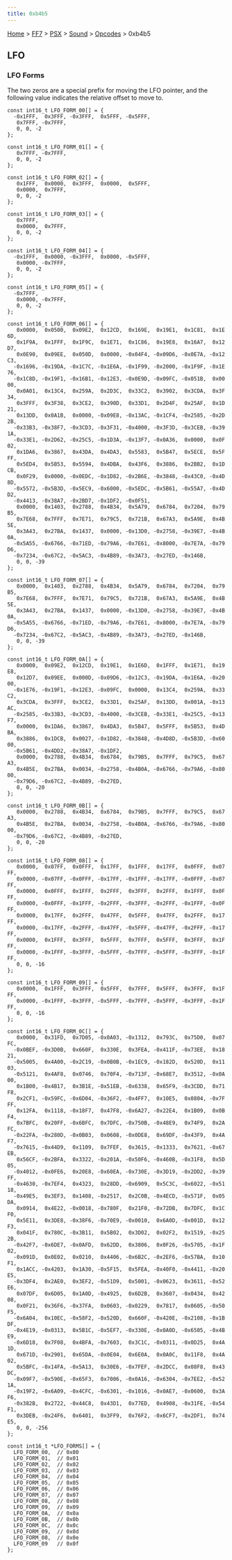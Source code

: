 ```yaml
---
title: 0xb4b5
---
```


[Home](/Main%20Page.md) > [FF7](/FF7.md) > [PSX](/FF7/PSX.md) > [Sound](/FF7/PSX/Sound.md) > [Opcodes](/FF7/PSX/Sound/Opcodes.md) > 0xb4b5

## LFO

### LFO Forms

The two zeros are a special prefix for moving the LFO pointer, and the
following value indicates the relative offset to move to.

`const int16_t LFO_FORM_00[] = {`  
`  -0x1FFF,  0x3FFF, -0x3FFF,  0x5FFF, -0x5FFF,`  
`   0x7FFF, -0x7FFF,`  
`   0, 0, -2`  
`};`  
  
`const int16_t LFO_FORM_01[] = {`  
`   0x7FFF, -0x7FFF,`  
`   0, 0, -2`  
`};`  
  
`const int16_t LFO_FORM_02[] = {`  
`   0x1FFF,  0x0000,  0x3FFF,  0x0000,  0x5FFF,`  
`   0x0000,  0x7FFF,`  
`   0, 0, -2`  
`};`  
  
`const int16_t LFO_FORM_03[] = {`  
`   0x7FFF,`  
`   0x0000,  0x7FFF,`  
`   0, 0, -2`  
`};`  
  
`const int16_t LFO_FORM_04[] = {`  
`  -0x1FFF,  0x0000, -0x3FFF,  0x0000, -0x5FFF,`  
`   0x0000, -0x7FFF,`  
`   0, 0, -2`  
`};`  
  
`const int16_t LFO_FORM_05[] = {`  
`  -0x7FFF,`  
`   0x0000, -0x7FFF,`  
`   0, 0, -2`  
`};`  
  
`const int16_t LFO_FORM_06[] = {`  
`   0x0000,  0x0500,  0x09E2,  0x12CD,  0x169E,  0x19E1,  0x1C81,  0x1E6D,`  
`   0x1F9A,  0x1FFF,  0x1F9C,  0x1E71,  0x1C86,  0x19E8,  0x16A7,  0x12D7,`  
`   0x0E90,  0x09EE,  0x050D,  0x0000, -0x04F4, -0x09D6, -0x0E7A, -0x12C3,`  
`  -0x1696, -0x19DA, -0x1C7C, -0x1E6A, -0x1F99, -0x2000, -0x1F9F, -0x1E76,`  
`  -0x1C8D, -0x19F1, -0x16B1, -0x12E3, -0x0E9D, -0x09FC, -0x051B,  0x0000,`  
`   0x0A01,  0x13C4,  0x259A,  0x2D3C,  0x33C2,  0x3902,  0x3CDA,  0x3F34,`  
`   0x3FFF,  0x3F38,  0x3CE2,  0x390D,  0x33D1,  0x2D4F,  0x25AF,  0x1D21,`  
`   0x13DD,  0x0A1B,  0x0000, -0x09E8, -0x13AC, -0x1CF4, -0x2585, -0x2D2B,`  
`  -0x33B3, -0x38F7, -0x3CD3, -0x3F31, -0x4000, -0x3F3D, -0x3CEB, -0x391A,`  
`  -0x33E1, -0x2D62, -0x25C5, -0x1D3A, -0x13F7, -0x0A36,  0x0000,  0x0F02,`  
`   0x1DA6,  0x3867,  0x43DA,  0x4DA3,  0x5583,  0x5B47,  0x5ECE,  0x5FFF,`  
`   0x5ED4,  0x5B53,  0x5594,  0x4DBA,  0x43F6,  0x3886,  0x2BB2,  0x1DCB,`  
`   0x0F29,  0x0000, -0x0EDC, -0x1D82, -0x2B6E, -0x3848, -0x43C0, -0x4D8D,`  
`  -0x5572, -0x5B3D, -0x5EC9, -0x6000, -0x5EDC, -0x5B61, -0x55A7, -0x4DD2,`  
`  -0x4413, -0x38A7, -0x2BD7, -0x1DF2, -0x0F51,`  
`   0x0000,  0x1403,  0x2788,  0x4B34,  0x5A79,  0x6784,  0x7204,  0x79B5,`  
`   0x7E68,  0x7FFF,  0x7E71,  0x79C5,  0x721B,  0x67A3,  0x5A9E,  0x4B5E,`  
`   0x3A43,  0x27BA,  0x1437,  0x0000, -0x13D0, -0x2758, -0x39E7, -0x4B0A,`  
`  -0x5A55, -0x6766, -0x71ED, -0x79A6, -0x7E61, -0x8000, -0x7E7A, -0x79D6,`  
`  -0x7234, -0x67C2, -0x5AC3, -0x4B89, -0x3A73, -0x27ED, -0x146B,`  
`   0, 0, -39`  
`};`  
  
`const int16_t LFO_FORM_07[] = {`  
`   0x0000,  0x1403,  0x2788,  0x4B34,  0x5A79,  0x6784,  0x7204,  0x79B5,`  
`   0x7E68,  0x7FFF,  0x7E71,  0x79C5,  0x721B,  0x67A3,  0x5A9E,  0x4B5E,`  
`   0x3A43,  0x27BA,  0x1437,  0x0000, -0x13D0, -0x2758, -0x39E7, -0x4B0A,`  
`  -0x5A55, -0x6766, -0x71ED, -0x79A6, -0x7E61, -0x8000, -0x7E7A, -0x79D6,`  
`  -0x7234, -0x67C2, -0x5AC3, -0x4B89, -0x3A73, -0x27ED, -0x146B,`  
`   0, 0, -39`  
`};`  
  
`const int16_t LFO_FORM_0A[] = {`  
`   0x0000,  0x09E2,  0x12CD,  0x19E1,  0x1E6D,  0x1FFF,  0x1E71,  0x19E8,`  
`   0x12D7,  0x09EE,  0x000D, -0x09D6, -0x12C3, -0x19DA, -0x1E6A, -0x2000,`  
`  -0x1E76, -0x19F1, -0x12E3, -0x09FC,  0x0000,  0x13C4,  0x259A,  0x33C2,`  
`   0x3CDA,  0x3FFF,  0x3CE2,  0x33D1,  0x25AF,  0x13DD,  0x001A, -0x13AC,`  
`  -0x2585, -0x33B3, -0x3CD3, -0x4000, -0x3CEB, -0x33E1, -0x25C5, -0x13F7,`  
`   0x0000,  0x1DA6,  0x3867,  0x4DA3,  0x5B47,  0x5FFF,  0x5B53,  0x4DBA,`  
`   0x3886,  0x1DCB,  0x0027, -0x1D82, -0x3848, -0x4D8D, -0x5B3D, -0x6000,`  
`  -0x5B61, -0x4DD2, -0x38A7, -0x1DF2,`  
`   0x0000,  0x2788,  0x4B34,  0x6784,  0x79B5,  0x7FFF,  0x79C5,  0x67A3,`  
`   0x4B5E,  0x27BA,  0x0034, -0x2758, -0x4B0A, -0x6766, -0x79A6, -0x8000,`  
`  -0x79D6, -0x67C2, -0x4B89, -0x27ED,`  
`   0, 0, -20`  
`};`  
  
`const int16_t LFO_FORM_0B[] = {`  
`   0x0000,  0x2788,  0x4B34,  0x6784,  0x79B5,  0x7FFF,  0x79C5,  0x67A3,`  
`   0x4B5E,  0x27BA,  0x0034, -0x2758, -0x4B0A, -0x6766, -0x79A6, -0x8000,`  
`  -0x79D6, -0x67C2, -0x4B89, -0x27ED,`  
`   0, 0, -20`  
`};`  
  
`const int16_t LFO_FORM_08[] = {`  
`   0x0000,  0x07FF,  0x0FFF,  0x17FF,  0x1FFF,  0x17FF,  0x0FFF,  0x07FF,`  
`   0x0000, -0x07FF, -0x0FFF, -0x17FF, -0x1FFF, -0x17FF, -0x0FFF, -0x07FF,`  
`   0x0000,  0x0FFF,  0x1FFF,  0x2FFF,  0x3FFF,  0x2FFF,  0x1FFF,  0x0FFF,`  
`   0x0000, -0x0FFF, -0x1FFF, -0x2FFF, -0x3FFF, -0x2FFF, -0x1FFF, -0x0FFF,`  
`   0x0000,  0x17FF,  0x2FFF,  0x47FF,  0x5FFF,  0x47FF,  0x2FFF,  0x17FF,`  
`   0x0000, -0x17FF, -0x2FFF, -0x47FF, -0x5FFF, -0x47FF, -0x2FFF, -0x17FF,`  
`   0x0000,  0x1FFF,  0x3FFF,  0x5FFF,  0x7FFF,  0x5FFF,  0x3FFF,  0x1FFF,`  
`   0x0000, -0x1FFF, -0x3FFF, -0x5FFF, -0x7FFF, -0x5FFF, -0x3FFF, -0x1FFF,`  
`   0, 0, -16`  
`};`  
  
`const int16_t LFO_FORM_09[] = {`  
`   0x0000,  0x1FFF,  0x3FFF,  0x5FFF,  0x7FFF,  0x5FFF,  0x3FFF,  0x1FFF,`  
`   0x0000, -0x1FFF, -0x3FFF, -0x5FFF, -0x7FFF, -0x5FFF, -0x3FFF, -0x1FFF,`  
`   0, 0, -16`  
`};`  
  
`const int16_t LFO_FORM_0C[] = {`  
`   0x0000,  0x31FD,  0x7D05, -0x0A03, -0x1312,  0x793C,  0x75D0,  0x07FC,`  
`  -0x0BEF, -0x3D0B,  0x660F,  0x330E,  0x3FEA, -0x411F, -0x73EE,  0x1821,`  
`  -0x5005,  0x4A00, -0x2C19, -0x0B0B, -0x1EC9, -0x182D,  0x520D,  0x1103,`  
`  -0x5121,  0x4AF8,  0x0746,  0x70F4, -0x713F, -0x68E7,  0x3512, -0x0A00,`  
`   0x1B00, -0x4B17,  0x3B1E, -0x51EB, -0x6338,  0x65F9, -0x3CDD,  0x71F8,`  
`   0x2CF1, -0x59FC, -0x6D04, -0x36F2, -0x4FF7,  0x10E5,  0x0804, -0x7FFF,`  
`   0x12FA,  0x1118, -0x18F7,  0x47F8, -0x6A27, -0x22E4,  0x1B09,  0x0BF4,`  
`   0x7BFC,  0x20FF, -0x6BFC,  0x7DFC, -0x750B, -0x48E9,  0x74F9,  0x2AFC,`  
`  -0x22FA, -0x280D, -0x0B03,  0x0608, -0x0DE8,  0x69DF, -0x43F9,  0x4AF7,`  
`  -0x7615, -0x44D9,  0x1109,  0x7FEF,  0x3615, -0x1333,  0x7621, -0x67EB,`  
`   0x56CF, -0x2BFA,  0x3322, -0x201A, -0x50F6, -0x460B, -0x31F8,  0x5D05,`  
`  -0x4012, -0x0FE6,  0x20E8, -0x60EA, -0x730E, -0x3D19, -0x2DD2, -0x39FF,`  
`  -0x4630, -0x7EF4,  0x4323,  0x28DD, -0x6909,  0x5C3C, -0x6022, -0x5118,`  
`  -0x49E5,  0x3EF3,  0x1408, -0x2517,  0x2C0B, -0x4ECD, -0x571F,  0x05DA,`  
`   0x0914,  0x4E22, -0x0018, -0x780F,  0x21F0, -0x72DB,  0x7DFC,  0x1CF0,`  
`   0x5E11,  0x3DE8, -0x38F6, -0x70E9, -0x0010,  0x6A0D, -0x001D,  0x12F3,`  
`   0x041F,  0x780C, -0x3B11,  0x5B02,  0x3D02,  0x02F2,  0x1519, -0x252B,`  
`  -0x42F7, -0x6DE7, -0x0AFD,  0x62DD,  0x3806,  0x0F26, -0x5705, -0x1F02,`  
`  -0x091D,  0x0E02,  0x0210,  0x4406, -0x6B2C, -0x2EF6, -0x57BA,  0x10F1,`  
`   0x1ACC, -0x4203,  0x1A30, -0x5F15,  0x5FEA, -0x40F0, -0x4411, -0x20E5,`  
`  -0x3DF4,  0x2AE0,  0x3EF2, -0x51D9,  0x5001, -0x0623,  0x3611, -0x52E6,`  
`   0x07DF,  0x6D05,  0x1A0D, -0x4925,  0x6D2B,  0x3607, -0x0434,  0x4208,`  
`   0x0F21,  0x36F6, -0x37FA,  0x0603, -0x0229,  0x7817,  0x0605, -0x50F5,`  
`  -0x6A04,  0x10EC, -0x58F2, -0x520D,  0x660F, -0x420E, -0x2108, -0x1BDF,`  
`  -0x4E19, -0x0313,  0x5B1C, -0x5EF7, -0x330E, -0x0A0D, -0x6505, -0x4BE9,`  
`  -0x6D18,  0x7F08,  0x4BFA, -0x7603,  0x3C1C, -0x0311, -0x0D25,  0x4A1D,`  
`   0x671D, -0x2901,  0x65DA, -0x0E04,  0x6E0A,  0x0A0C,  0x11F8,  0x4A02,`  
`   0x5BFC, -0x14FA, -0x5A13,  0x30E6, -0x7FEF, -0x2DCC,  0x08F8,  0x43DC,`  
`  -0x09F7, -0x590E, -0x65F3,  0x7006, -0x0A16, -0x6304, -0x7EE2, -0x521A,`  
`  -0x19F2, -0x6A09, -0x4CFC, -0x6301, -0x1016, -0x0AE7, -0x0600,  0x3AF6,`  
`  -0x382B,  0x2722, -0x44C8,  0x43D1,  0x77ED,  0x4908, -0x31FE, -0x54F1,`  
`   0x3DEB, -0x24F6,  0x6401,  0x3FF9,  0x76F2, -0x6CF7, -0x2DF1,  0x74E5,`  
`   0, 0, -256`  
`};`  
  
`const int16_t *LFO_FORMS[] = {`  
`  LFO_FORM_00,  // 0x00`  
`  LFO_FORM_01,  // 0x01`  
`  LFO_FORM_02,  // 0x02`  
`  LFO_FORM_03,  // 0x03`  
`  LFO_FORM_04,  // 0x04`  
`  LFO_FORM_05,  // 0x05`  
`  LFO_FORM_06,  // 0x06`  
`  LFO_FORM_07,  // 0x07`  
`  LFO_FORM_08,  // 0x08`  
`  LFO_FORM_09,  // 0x09`  
`  LFO_FORM_0A,  // 0x0a`  
`  LFO_FORM_0B,  // 0x0b`  
`  LFO_FORM_0C,  // 0x0c`  
`  LFO_FORM_09,  // 0x0d`  
`  LFO_FORM_08,  // 0x0e`  
`  LFO_FORM_09   // 0x0f`  
`};`
